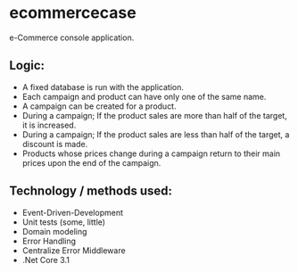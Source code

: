 # ecommercecase
e-Commerce console application.

## Logic:
* A fixed database is run with the application.
* Each campaign and product can have only one of the same name.
* A campaign can be created for a product.
* During a campaign; If the product sales are more than half of the target, it is increased.
* During a campaign; If the product sales are less than half of the target, a discount is made.
* Products whose prices change during a campaign return to their main prices upon the end of the campaign.

## Technology / methods used:
* Event-Driven-Development
* Unit tests (some, little)
* Domain modeling
* Error Handling
* Centralize Error Middleware
* .Net Core 3.1
